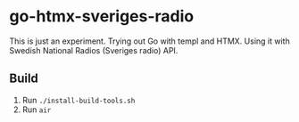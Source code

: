 # go-htmx-sveriges-radio
This is just an experiment. Trying out Go with templ and HTMX. 
Using it with Swedish National Radios (Sveriges radio) API.

## Build
1. Run `./install-build-tools.sh`
2. Run `air`

